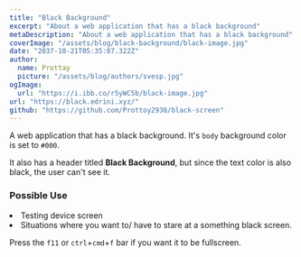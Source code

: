 ```yaml
---
title: "Black Background"
excerpt: "About a web application that has a black background"
metaDescription: "About a web application that has a black background"
coverImage: "/assets/blog/black-background/black-image.jpg"
date: "2037-10-21T05:35:07.322Z"
author:
  name: Prottay
  picture: "/assets/blog/authors/svesp.jpg"
ogImage:
  url: "https://i.ibb.co/r5yWC5b/black-image.jpg"
url: "https://black.edrini.xyz/"
github: "https://github.com/Prottoy2938/black-screen"
---
```


A web application that has a black background. It's `body` background color is set to `#000`.

It also has a header titled **Black Background**, but since the text color is also black, the user can't see it.

### Possible Use

<li>Testing device screen</li>
<li>Situations where you want to/ have to stare at a something black screen.</li>

Press the `f11` or `ctrl`+`cmd`+`f` bar if you want it to be fullscreen.
